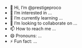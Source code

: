 - 👋 Hi, I’m @prestigeproco
- 👀 I’m interested in ...
- 🌱 I’m currently learning ...
- 💞️ I’m looking to collaborate on ...
- 📫 How to reach me ...
- 😄 Pronouns: ...
- ⚡ Fun fact: ...

<!---
prestigeproco/prestigeproco is a ✨ special ✨ repository because its `README.md` (this file) appears on your GitHub profile.
You can click the Preview link to take a look at your changes.
--->
